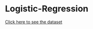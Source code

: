 # Logistic-Regression
<a href='https://drive.google.com/file/d/1SwHIN87vwK_oirSf6mPJ6MU3n9VQw6Zx/view?usp=sharing'>Click here to see the dataset</a>
